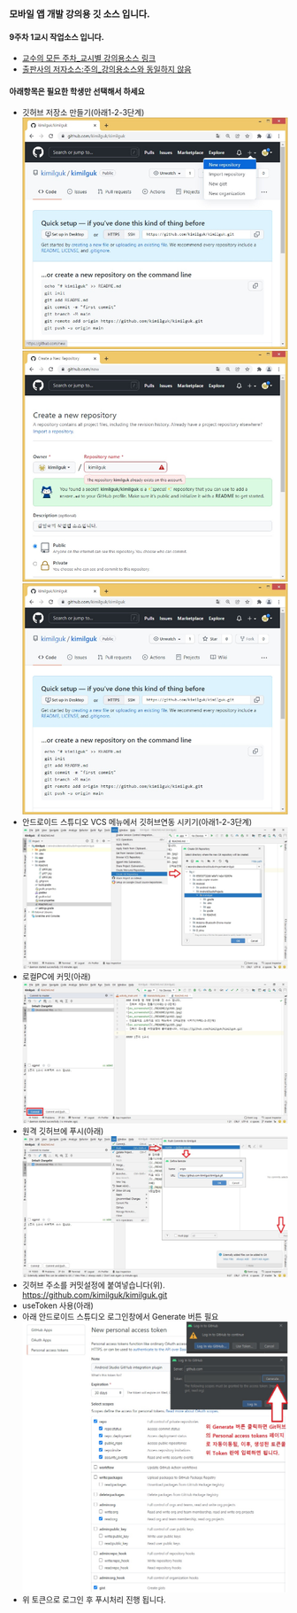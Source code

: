 ### 모바일 앱 개발 강의용 깃 소스 입니다.
#### 9주차 1교시 작업소스 입니다.
- [교수의 모든 주차_교시별 강의용소스 링크](https://github.com/kimilguk/kimilguk/branches/all)
- [출판사의 저자소스:주의_강의용소스와 동일하지 않음](https://github.com/mike-jung/DoItAndroidRev8)

#### 아래항목은 필요한 학생만 선택해서 하세요
- 깃허브 저장소 만들기(아래1-2-3단계)
![ex_screenshot](./README/git00.jpg)
![ex_screenshot](./README/git01.jpg)
![ex_screenshot](./README/git02.jpg)
- 안드로이드 스튜디오 VCS 메뉴에서 깃허브연동 시키기(아래1-2-3단계)
![ex_screenshot](./README/git03.jpg)
- 로컬PC에 커밋(아래)
![ex_screenshot](./README/git04.jpg)
- 원격 깃허브에 푸시(아래)
![ex_screenshot](./README/git05.jpg)
- 깃허브 주소를 커밋설정에 붙여넣습니다(위). https://github.com/kimilguk/kimilguk.git
- useToken 사용(아래)
- 아래 안드로이드 스튜디오 로그인창에서 Generate 버튼 필요
![ex_screenshot](./README/git06.jpg)
- 위 토큰으로 로그인 후 푸시처리 진행 됩니다.